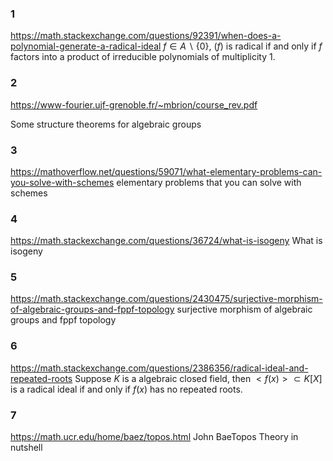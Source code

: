 ### 1
https://math.stackexchange.com/questions/92391/when-does-a-polynomial-generate-a-radical-ideal
$f\in A\backslash \{0\}$, $(f)$ is radical if and only if $f$ factors into a product of irreducible polynomials of multiplicity 1.
### 2
https://www-fourier.ujf-grenoble.fr/~mbrion/course_rev.pdf

Some structure theorems for algebraic groups
### 3
https://mathoverflow.net/questions/59071/what-elementary-problems-can-you-solve-with-schemes
elementary problems that you can solve with schemes
### 4 
https://math.stackexchange.com/questions/36724/what-is-isogeny
What is isogeny
### 5
https://math.stackexchange.com/questions/2430475/surjective-morphism-of-algebraic-groups-and-fppf-topology
surjective morphism of algebraic groups and fppf topology
### 6
https://math.stackexchange.com/questions/2386356/radical-ideal-and-repeated-roots
Suppose $K$ is a algebraic closed field, then $<f(x)> \subset K[X]$ is a radical ideal if and only if $f(x)$ has no repeated roots.
### 7
https://math.ucr.edu/home/baez/topos.html
John BaeTopos Theory in nutshell

